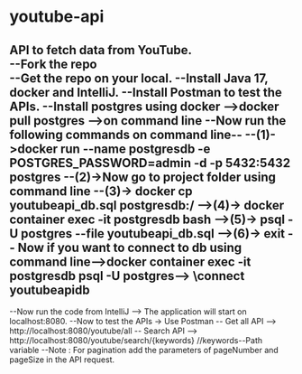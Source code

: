 # youtube-api
API to fetch data from YouTube.<br>
--Fork the repo<br>
--Get the repo on your local.
--Install Java 17, docker and IntelliJ.
--Install Postman to test the APIs.
--Install postgres using docker -->docker pull postgres -->on command line
--Now run the following commands on command line--
--(1)->docker run --name postgresdb -e POSTGRES_PASSWORD=admin -d -p 5432:5432 postgres
--(2)->Now go to project folder using command line
--(3)-> docker cp youtubeapi_db.sql postgresdb:/
-->(4)-> docker container exec -it postgresdb bash
-->(5)-> psql -U postgres --file youtubeapi_db.sql
-->(6)-> exit
-- Now if you want to connect to db using command line-->docker container exec -it postgresdb psql -U postgres--> \connect youtubeapidb
---
--Now run the code from IntelliJ --> The application will start on localhost:8080.
--Now to test the APIs -> Use Postman
-- Get all API --> http://localhost:8080/youtube/all
-- Search API --> http://localhost:8080/youtube/search/{keywords}  //keywords--Path variable
--Note : For pagination add the parameters of pageNumber and pageSize in the API request.
